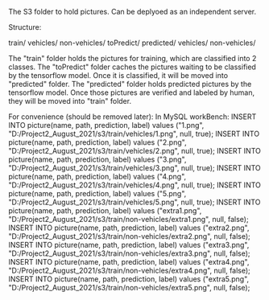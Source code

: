 The S3 folder to hold pictures.
Can be deplyoed as an independent server.

Structure:

train/
    vehicles/
    non-vehicles/
toPredict/
predicted/
    vehicles/
    non-vehicles/

The "train" folder holds the pictures for training, which are classified into 2 classes.
The "toPredict" folder caches the pictures waiting to be classified by the tensorflow model. Once it is classified, it will be moved into "predicted" folder.
The "predicted" folder holds predicted pictures by the tensorflow model. Once those pictures are verified and labeled by human, they will be moved into "train" folder. 


For convenience (should be removed later):
In MySQL workBench:
INSERT INTO picture(name, path, prediction, label) values ("1.png", "D:/Project2_August_2021/s3/train/vehicles/1.png", null, true);
INSERT INTO picture(name, path, prediction, label) values ("2.png", "D:/Project2_August_2021/s3/train/vehicles/2.png", null, true);
INSERT INTO picture(name, path, prediction, label) values ("3.png", "D:/Project2_August_2021/s3/train/vehicles/3.png", null, true);
INSERT INTO picture(name, path, prediction, label) values ("4.png", "D:/Project2_August_2021/s3/train/vehicles/4.png", null, true);
INSERT INTO picture(name, path, prediction, label) values ("5.png", "D:/Project2_August_2021/s3/train/vehicles/5.png", null, true);
INSERT INTO picture(name, path, prediction, label) values ("extra1.png", "D:/Project2_August_2021/s3/train/non-vehicles/extra1.png", null, false);
INSERT INTO picture(name, path, prediction, label) values ("extra2.png", "D:/Project2_August_2021/s3/train/non-vehicles/extra2.png", null, false);
INSERT INTO picture(name, path, prediction, label) values ("extra3.png", "D:/Project2_August_2021/s3/train/non-vehicles/extra3.png", null, false);
INSERT INTO picture(name, path, prediction, label) values ("extra4.png", "D:/Project2_August_2021/s3/train/non-vehicles/extra4.png", null, false);
INSERT INTO picture(name, path, prediction, label) values ("extra5.png", "D:/Project2_August_2021/s3/train/non-vehicles/extra5.png", null, false);